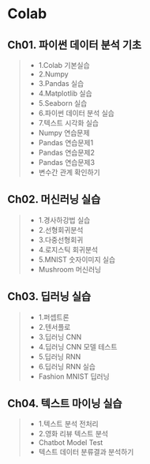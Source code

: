 # Colab

## Ch01. 파이썬 데이터 분석 기초

> - 1.Colab 기본실습
> - 2.Numpy
> - 3.Pandas 실습
> - 4.Matplotlib 실습
> - 5.Seaborn 실습
> - 6.파이썬 데이터 분석 실습
> - 7.텍스트 시각화 실습
> - Numpy 연습문제
> - Pandas 연습문제1
> - Pandas 연습문제2
> - Pandas 연습문제3
> - 변수간 관계 확인하기

## Ch02. 머신러닝 실습

> - 1.경사하강법 실습
> - 2.선형회귀분석
> - 3.다중선형회귀
> - 4.로지스틱 회귀분석
> - 5.MNIST 숫자이미지 실습
> - Mushroom 머신러닝

## Ch03. 딥러닝 실습

> - 1.퍼셉트론
> - 2.텐서플로
> - 3.딥러닝 CNN
> - 4.딥러닝 CNN 모델 테스트
> - 5.딥러닝 RNN
> - 6.딥러닝 RNN 실습
> - Fashion MNIST 딥러닝

## Ch04. 텍스트 마이닝 실습

> - 1.텍스트 분석 전처리
> - 2.영화 리뷰 텍스트 분석
> - Chatbot Model Test
> - 텍스트 데이터 분류결과 분석하기
